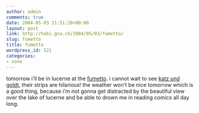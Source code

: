 ```yaml
---
author: admin
comments: true
date: 2004-05-03 21:51:28+00:00
layout: post
link: http://habi.gna.ch/2004/05/03/fumetto/
slug: fumetto
title: fumetto
wordpress_id: 521
categories:
- none
---
```


tomorrow i'll be in lucerne at the [fumetto](http://www.fumetto.ch/04). i cannot wait to see [katz und goldt](http://www.fumetto.ch/04/ausstellungen_katzgold.cfm), their strips are hilarious! the weather won't be nice tomorrow which is a good thing, because i'm not gonna get distracted by the beautiful view over the lake of lucerne and be able to drown me in reading comics all day long.
